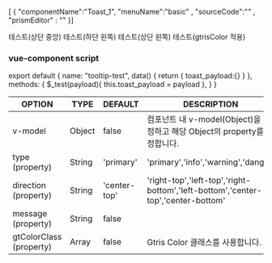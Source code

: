<!--split:basic-->
[ { "componentName":"Toast_1", "menuName":"basic" , "sourceCode":""  , "prismEditor" : ""  }]

<!--split:Toast_1:sourceCode-->
<gt-panel>
  <template #title>Basic</template>
  <template #box>
    <div style="padding:10px;">
      <gt-toast v-model="toast_payload" ></gt-toast>
      <gt-button indicator="primary" @click="$_test({type:'primary', message:'hello world', direction: 'center-top' })" style="margin-right:10px;">테스트(상단 중앙)</gt-button>
      <gt-button indicator="secondary" @click="$_test({type:'warning', message:'hello world2', direction: 'left-bottom' })" style="margin-right:10px;" >테스트(하단 왼쪽)</gt-button>
      <gt-button indicator="danger" @click="$_test({type:'danger', message:'hello world3', direction: 'left-top' })" style="margin-right:10px;">테스트(상단 왼쪽)</gt-button>
    </div>
  </template>
</gt-panel>

<!--split:Toast_1:prismEditor-->
<gt-toast v-model="toast_payload" />
<gt-button indicator="primary" @click="$_test({type:'primary', message:'hello world', direction: 'center-top' })">테스트(상단 중앙)</gt-button>
<gt-button indicator="secondary" @click="$_test({type:'warning', message:'hello world2', direction: 'left-bottom' })" >테스트(하단 왼쪽)</gt-button>
<gt-button indicator="danger" @click="$_test({type:'danger', message:'hello world3', direction: 'left-top' })">테스트(상단 왼쪽)</gt-button>
<gt-button indicator="primary" @click="$_test({type:'primary', message:'hello world', direction: 'center-top', gtColorClass:['gt-font-info','gt-border-error','gt-background-lightgray-1'] })">테스트(gtrisColor 적용)</gt-button>

### vue-component script ###

export default {
  name: "tooltip-test",
  data() {
    return {
      toast_payload:{} 
    }
  },
  methods: {
    $_test(payload){
      this.toast_payload = payload
    },
  }
}    

<!--split:props-->

| OPTION | TYPE | DEFAULT | DESCRIPTION |
|--|--|--|----| 
| v-model| Object | false | 컴포넌트 내 v-model(Object)을 지정하고 해당 Object의 property를 설정합니다. | 
| type (property) | String | 'primary' | 'primary','info','warning','danger' |
| direction (property) | String | 'center-top' | 'right-top','left-top','right-bottom','left-bottom','center-top','center-bottom'  |
| message (property)| String | false |  |
| gtColorClass (property) | Array | false | Gtris Color 클래스를 사용합니다. |
